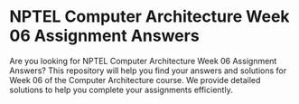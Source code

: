 # NPTEL Computer Architecture Week 06 Assignment Answers

Are you looking for NPTEL Computer Architecture Week 06 Assignment Answers? This repository will help you find your answers and solutions for Week 06 of the Computer Architecture course. We provide detailed solutions to help you complete your assignments efficiently.